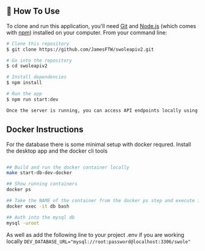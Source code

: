 
## 📖 How To Use

To clone and run this application, you'll need [Git](https://git-scm.com) and [Node.js](https://nodejs.org/en/download/) (which comes with [npm](http://npmjs.com)) installed on your computer. From your command line:

```bash
# Clone this repository
$ git clone https://github.com/JamesFTW/swoleapiv2.git

# Go into the repository
$ cd swoleapiv2

# Install dependencies
$ npm install

# Run the app
$ npm run start:dev

Once the server is running, you can access API endpoints locally using tools like Postman or cURL.
```


## Docker Instructions 
For the database there is some minimal setup with docker requred. 
Install the desktop app and the docker cli tools 

```bash

## Build and run the docker container locally
make start-db-dev-docker

## Show running containers 
docker ps 

## Take the NAME of the container from the docker ps step and execute it with bash 
docker exec -it db bash

## Auth into the mysql db
mysql -uroot
```

As well as add the following line to your project .env if you are working locally 
`
DEV_DATABASE_URL="mysql://root:password@localhost:3306/swole"
`